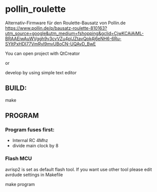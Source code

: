 # pollin_roulette

Alternativ-Firmware für den Roulette-Bausatz von Pollin.de  
https://www.pollin.de/p/bausatz-roulette-810163?utm_source=google&utm_medium=fshopping&gclid=CjwKCAiAiML-BRAAEiwAuWVggh9v3cvVZu4plJZtavQpk4j6eNH6-6Ru-SYItPxHDI77VmRyl9mvUBoCN-UQAvD_BwE


You can open project with QtCreator 

or 

develop by using simple text editor


## BUILD:

make

## PROGRAM

### Program fuses first:

- Internal RC 4Mhz 
- divide main clock by 8

### Flash MCU
avrisp2 is set as default flash tool.
If you want use other tool please edit avrdude settings in Makefile

make program


